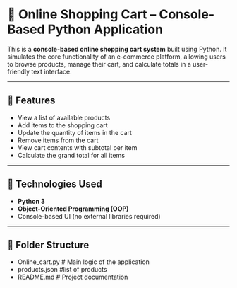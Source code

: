 # 🛒 Online Shopping Cart – Console-Based Python Application

This is a **console-based online shopping cart system** built using Python. It simulates the core functionality of an e-commerce platform, allowing users to browse products, manage their cart, and calculate totals in a user-friendly text interface.

---

## 📌 Features

- View a list of available products
- Add items to the shopping cart
- Update the quantity of items in the cart
- Remove items from the cart
- View cart contents with subtotal per item
- Calculate the grand total for all items

---

## 🧰 Technologies Used

- **Python 3**
- **Object-Oriented Programming (OOP)**
- Console-based UI (no external libraries required)

---
## 📂 Folder Structure

-  Online_cart.py # Main logic of the application
-  products.json #list of products
-  README.md # Project documentation
